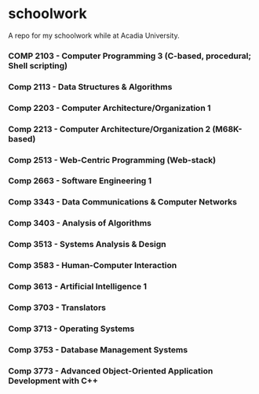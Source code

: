 # schoolwork
A repo for my schoolwork while at Acadia University.

### COMP 2103 - Computer Programming 3 (C-based, procedural; Shell scripting)
### Comp 2113 - Data Structures & Algorithms
### Comp 2203 - Computer Architecture/Organization 1
### Comp 2213 - Computer Architecture/Organization 2 (M68K-based)
### Comp 2513 - Web-Centric Programming (Web-stack)
### Comp 2663 - Software Engineering 1
### Comp 3343 - Data Communications & Computer Networks
### Comp 3403 - Analysis of Algorithms
### Comp 3513 - Systems Analysis & Design
### Comp 3583 - Human-Computer Interaction
### Comp 3613 - Artificial Intelligence 1
### Comp 3703 - Translators
### Comp 3713 - Operating Systems
### Comp 3753 - Database Management Systems
### Comp 3773 - Advanced Object-Oriented Application Development with C++
